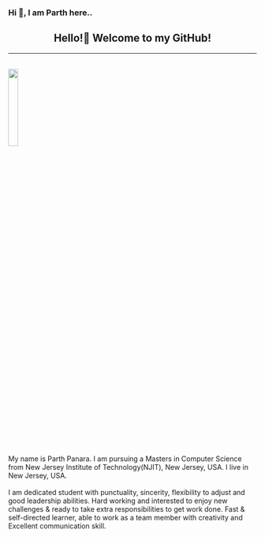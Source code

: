 ###  Hi 👋, I am Parth here..

<html>


<body>
   
   
   <div align="center">


   <h2>Hello!👋 Welcome to my GitHub!</h2> <hr><br/>

   </div>

<div class="container">
  <div class="row">
    <div class="col-8">
      <img src="https://img.freepik.com/free-vector/programming-concept-illustration_114360-1351.jpg?         w=826&t=st=1663649634~exp=1663650234~hmac=9821f831ff42d2790cc942e3ef6194a385d3af18a75736d632d62d845cef38c1/" style="width:20%" alt=""><br />
    </div>
 
   
   <div class="col">
     My name is Parth Panara. I am pursuing a Masters in Computer Science from New Jersey Institute of Technology(NJIT), New Jersey, USA. I live in New Jersey, USA.</br>
     </br>
   I am dedicated student with punctuality, sincerity, flexibility to adjust and good leadership abilities. Hard working and interested to enjoy new challenges & ready to take extra responsibilities to get work done. Fast & self-directed learner, able to work as a team member with creativity and Excellent communication skill.
   
   </div>
  
 </div>
</div>

   


</body>
</html>


